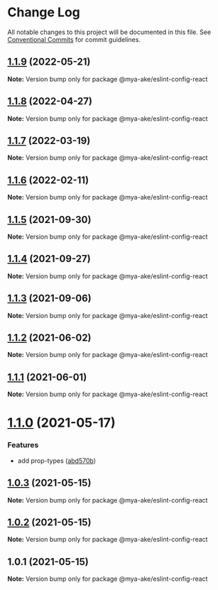 # Change Log

All notable changes to this project will be documented in this file.
See [Conventional Commits](https://conventionalcommits.org) for commit guidelines.

## [1.1.9](https://github.com/mya-ake/shared/compare/@mya-ake/eslint-config-react@1.1.8...@mya-ake/eslint-config-react@1.1.9) (2022-05-21)

**Note:** Version bump only for package @mya-ake/eslint-config-react

## [1.1.8](https://github.com/mya-ake/shared/compare/@mya-ake/eslint-config-react@1.1.7...@mya-ake/eslint-config-react@1.1.8) (2022-04-27)

**Note:** Version bump only for package @mya-ake/eslint-config-react

## [1.1.7](https://github.com/mya-ake/shared/compare/@mya-ake/eslint-config-react@1.1.6...@mya-ake/eslint-config-react@1.1.7) (2022-03-19)

**Note:** Version bump only for package @mya-ake/eslint-config-react

## [1.1.6](https://github.com/mya-ake/shared/compare/@mya-ake/eslint-config-react@1.1.5...@mya-ake/eslint-config-react@1.1.6) (2022-02-11)

**Note:** Version bump only for package @mya-ake/eslint-config-react

## [1.1.5](https://github.com/mya-ake/shared/compare/@mya-ake/eslint-config-react@1.1.4...@mya-ake/eslint-config-react@1.1.5) (2021-09-30)

**Note:** Version bump only for package @mya-ake/eslint-config-react

## [1.1.4](https://github.com/mya-ake/shared/compare/@mya-ake/eslint-config-react@1.1.3...@mya-ake/eslint-config-react@1.1.4) (2021-09-27)

**Note:** Version bump only for package @mya-ake/eslint-config-react

## [1.1.3](https://github.com/mya-ake/shared/compare/@mya-ake/eslint-config-react@1.1.2...@mya-ake/eslint-config-react@1.1.3) (2021-09-06)

**Note:** Version bump only for package @mya-ake/eslint-config-react

## [1.1.2](https://github.com/mya-ake/shared/compare/@mya-ake/eslint-config-react@1.1.1...@mya-ake/eslint-config-react@1.1.2) (2021-06-02)

**Note:** Version bump only for package @mya-ake/eslint-config-react

## [1.1.1](https://github.com/mya-ake/shared/compare/@mya-ake/eslint-config-react@1.1.0...@mya-ake/eslint-config-react@1.1.1) (2021-06-01)

**Note:** Version bump only for package @mya-ake/eslint-config-react

# [1.1.0](https://github.com/mya-ake/shared/compare/@mya-ake/eslint-config-react@1.0.3...@mya-ake/eslint-config-react@1.1.0) (2021-05-17)

### Features

- add prop-types ([abd570b](https://github.com/mya-ake/shared/commit/abd570bc575d05df568c9c65bd736d6d36be6526))

## [1.0.3](https://github.com/mya-ake/shared/compare/@mya-ake/eslint-config-react@1.0.2...@mya-ake/eslint-config-react@1.0.3) (2021-05-15)

**Note:** Version bump only for package @mya-ake/eslint-config-react

## [1.0.2](https://github.com/mya-ake/shared/compare/@mya-ake/eslint-config-react@1.0.1...@mya-ake/eslint-config-react@1.0.2) (2021-05-15)

**Note:** Version bump only for package @mya-ake/eslint-config-react

## 1.0.1 (2021-05-15)

**Note:** Version bump only for package @mya-ake/eslint-config-react
